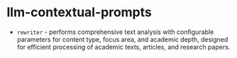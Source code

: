 # llm-contextual-prompts

- `rewriter` - performs comprehensive text analysis with configurable parameters for content type, focus area, and academic depth, designed for efficient processing of academic texts, articles, and research papers.
